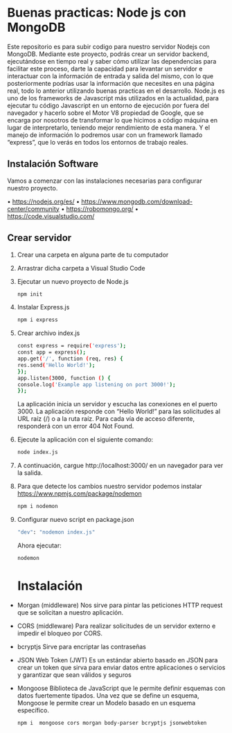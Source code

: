 # Buenas practicas: Node js con MongoDB

Este repositorio es para subir codigo para nuestro servidor Nodejs con MongoDB.
Mediante este proyecto, podrás crear un servidor backend, ejecutándose en tiempo real y saber cómo utilizar las dependencias para facilitar este proceso, darte la capacidad para levantar un servidor e interactuar con la información de entrada y salida del mismo, con lo que posteriormente podrías usar la información que necesites en una página real, todo lo anterior utilizando buenas practicas en el desarrollo.
Node.js es uno de los frameworks de Javascript más utilizados en la actualidad, para ejecutar tu código Javascript en un entorno de ejecución por fuera del navegador y hacerlo sobre el Motor V8 propiedad de Google, que se encarga por nosotros de transformar lo que hicimos a código máquina en lugar de interpretarlo, teniendo mejor rendimiento de esta manera. Y el manejo de información lo podremos usar con un framework llamado “express”, que lo verás en todos los entornos de trabajo reales.

## Instalación Software

Vamos a comenzar con las instalaciones necesarias para configurar nuestro proyecto.

• https://nodejs.org/es/
• https://www.mongodb.com/download-center/community
• https://robomongo.org/
• https://code.visualstudio.com/

## Crear servidor

1. Crear una carpeta en alguna parte de tu computador
2. Arrastrar dicha carpeta a Visual Studio Code
3. Ejecutar un nuevo proyecto de Node.js

   ```sh
   npm init
   ```

4. Instalar Express.js
   ```sh
   npm i express
   ```
5. Crear archivo index.js
   ```sh
   const express = require('express');
   const app = express();
   app.get('/', function (req, res) {
   res.send('Hello World!');
   });
   app.listen(3000, function () {
   console.log('Example app listening on port 3000!');
   });
   ```
   La aplicación inicia un servidor y escucha las conexiones en el puerto 3000. La aplicación responde con “Hello World!” para las solicitudes al URL raíz (/) o a la ruta raíz. Para cada vía de acceso diferente, responderá con un error 404 Not Found.
6. Ejecute la aplicación con el siguiente comando:
   ```sh
   node index.js
   ```
7. A continuación, cargue http://localhost:3000/ en un navegador para ver la salida.
8. Para que detecte los cambios nuestro servidor podemos instalar https://www.npmjs.com/package/nodemon
   ```sh
   npm i nodemon
   ```
9. Configurar nuevo script en package.json
   ```sh
   "dev": "nodemon index.js"
   ```
   Ahora ejecutar:
   ```sh
   nodemon
   ```
   # Instalación

- Morgan (middleware)
  Nos sirve para pintar las peticiones HTTP request que se solicitan a nuestro aplicación.
- CORS (middleware)
  Para realizar solicitudes de un servidor externo e impedir el bloqueo por CORS.
- bcryptjs
  Sirve para encriptar las contraseñas
- JSON Web Token (JWT)
  Es un estándar abierto basado en JSON para crear un token que sirva para enviar datos entre aplicaciones o servicios y garantizar que sean válidos y seguros
- Mongoose
  Biblioteca de JavaScript que le permite definir esquemas con datos fuertemente tipados. Una vez que se define un esquema, Mongoose le permite crear un Modelo basado en un esquema específico.

  ```sh
  npm i  mongoose cors morgan body-parser bcryptjs jsonwebtoken
  ```
